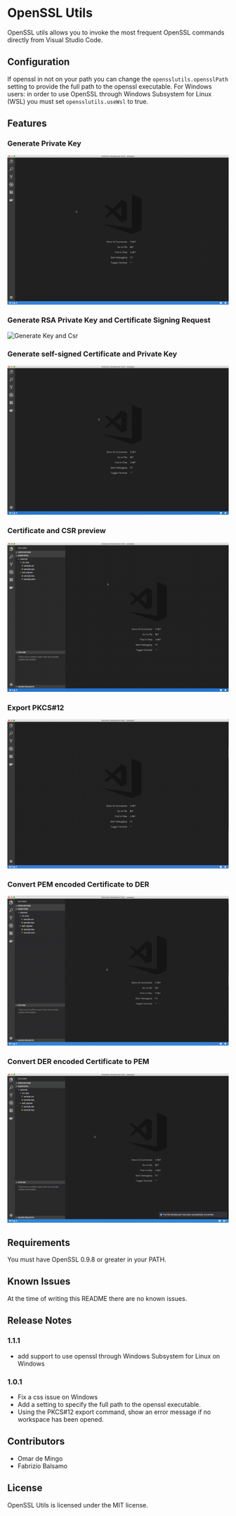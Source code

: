 # OpenSSL Utils

OpenSSL utils allows you to invoke the most frequent OpenSSL commands directly from Visual Studio Code.


## Configuration

If openssl in not on your path you can change the `opensslutils.opensslPath` setting to provide the full path to the openssl executable.
For Windows users: in order to use OpenSSL through Windows Subsystem for Linux (WSL) you must set `opensslutils.useWsl` to true.

## Features

### Generate Private Key


![Generate Key and Csr](images/privkey.gif)


### Generate RSA Private Key and Certificate Signing Request 


![Generate Key and Csr](images/keycsr.gif)

### Generate self-signed Certificate and Private Key


![Generate Self-signed](images/selfsigned.gif)


### Certificate and CSR preview

![Preview](images/preview.gif)

### Export PKCS#12


![P12](images/p12.gif)


### Convert PEM encoded Certificate to DER
![PEM2DER](images/pem2der.gif)

### Convert DER encoded Certificate to PEM
![DER2PEM](images/der2pem.gif)


## Requirements

You must have OpenSSL 0.9.8 or greater in your PATH.


## Known Issues

At the time of writing this README there are no known issues.

## Release Notes

### 1.1.1

* add support to use openssl through Windows Subsystem for Linux on Windows


### 1.0.1

* Fix a css issue on Windows
* Add a setting to specify the full path to the openssl executable.
* Using the PKCS#12 export command, show an error message if no workspace has been opened.


## Contributors

* Omar de Mingo
* Fabrizio Balsamo

## License

OpenSSL Utils is licensed under the MIT license.
